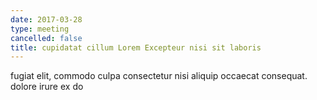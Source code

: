 ```yaml
---
date: 2017-03-28
type: meeting
cancelled: false
title: cupidatat cillum Lorem Excepteur nisi sit laboris
---
```

fugiat elit, commodo culpa consectetur nisi aliquip occaecat consequat. dolore irure ex do